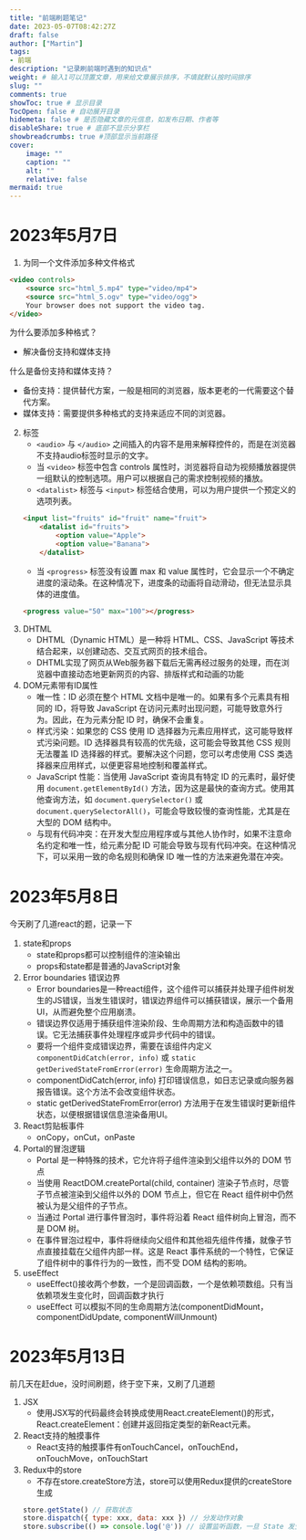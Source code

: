 ```yaml
---
title: "前端刷题笔记"
date: 2023-05-07T08:42:27Z
draft: false
author: ["Martin"]
tags: 
- 前端
description: "记录刷前端时遇到的知识点"
weight: # 输入1可以顶置文章，用来给文章展示排序，不填就默认按时间排序
slug: ""
comments: true
showToc: true # 显示目录
TocOpen: false # 自动展开目录
hidemeta: false # 是否隐藏文章的元信息，如发布日期、作者等
disableShare: true # 底部不显示分享栏
showbreadcrumbs: true #顶部显示当前路径
cover:
    image: ""
    caption: ""
    alt: ""
    relative: false
mermaid: true
---
```

# 2023年5月7日
1. 为同一个文件添加多种文件格式
```html
<video controls>
    <source src="html_5.mp4" type="video/mp4">
    <source src="html_5.ogv" type="video/ogg">
    Your browser does not support the video tag.
</video>
```
为什么要添加多种格式？
- 解决备份支持和媒体支持

什么是备份支持和媒体支持？
- 备份支持：提供替代方案，一般是相同的浏览器，版本更老的一代需要这个替代方案。
- 媒体支持：需要提供多种格式的支持来适应不同的浏览器。

2. 标签
    - ```<audio>``` 与 ```</audio>``` 之间插入的内容不是用来解释控件的，而是在浏览器不支持audio标签时显示的文字。
    - 当 ```<video>``` 标签中包含 controls 属性时，浏览器将自动为视频播放器提供一组默认的控制选项。用户可以根据自己的需求控制视频的播放。
    - ```<datalist>``` 标签与 ```<input>``` 标签结合使用，可以为用户提供一个预定义的选项列表。
    ```html
    <input list="fruits" id="fruit" name="fruit">
        <datalist id="fruits">      
            <option value="Apple">
            <option value="Banana">
        </datalist>
    ```
    - 当 ```<progress>``` 标签没有设置 max 和 value 属性时，它会显示一个不确定进度的滚动条。在这种情况下，进度条的动画将自动滑动，但无法显示具体的进度值。
    ```html
    <progress value="50" max="100"></progress>
    ```
3. DHTML
    - DHTML（Dynamic HTML）是一种将 HTML、CSS、JavaScript 等技术结合起来，以创建动态、交互式网页的技术组合。
    - DHTML实现了网页从Web服务器下载后无需再经过服务的处理，而在浏览器中直接动态地更新网页的内容、排版样式和动画的功能
4. DOM元素带有ID属性
    - 唯一性：ID 必须在整个 HTML 文档中是唯一的。如果有多个元素具有相同的 ID，将导致 JavaScript 在访问元素时出现问题，可能导致意外行为。因此，在为元素分配 ID 时，确保不会重复。
    - 样式污染：如果您的 CSS 使用 ID 选择器为元素应用样式，这可能导致样式污染问题。ID 选择器具有较高的优先级，这可能会导致其他 CSS 规则无法覆盖 ID 选择器的样式。要解决这个问题，您可以考虑使用 CSS 类选择器来应用样式，以便更容易地控制和覆盖样式。
    - JavaScript 性能：当使用 JavaScript 查询具有特定 ID 的元素时，最好使用 ```document.getElementById()``` 方法，因为这是最快的查询方式。使用其他查询方法，如 ```document.querySelector()``` 或 ```document.querySelectorAll()```，可能会导致较慢的查询性能，尤其是在大型的 DOM 结构中。
    - 与现有代码冲突：在开发大型应用程序或与其他人协作时，如果不注意命名约定和唯一性，给元素分配 ID 可能会导致与现有代码冲突。在这种情况下，可以采用一致的命名规则和确保 ID 唯一性的方法来避免潜在冲突。

# 2023年5月8日
今天刷了几道react的题，记录一下
1. state和props
    - state和props都可以控制组件的渲染输出
    - props和state都是普通的JavaScript对象
2. Error boundaries 错误边界
    - Error boundaries是一种react组件，这个组件可以捕获并处理子组件树发生的JS错误，当发生错误时，错误边界组件可以捕获错误，展示一个备用 UI，从而避免整个应用崩溃。
    - 错误边界仅适用于捕获组件渲染阶段、生命周期方法和构造函数中的错误。它无法捕获事件处理程序或异步代码中的错误。
    - 要将一个组件变成错误边界，需要在该组件内定义 ```componentDidCatch(error, info)``` 或 ```static getDerivedStateFromError(error)``` 生命周期方法之一。
    - componentDidCatch(error, info) 打印错误信息，如日志记录或向服务器报告错误。这个方法不会改变组件状态。
    - static getDerivedStateFromError(error) 方法用于在发生错误时更新组件状态，以便根据错误信息渲染备用UI。
3. React剪贴板事件
    - onCopy，onCut，onPaste
4. Portal的冒泡逻辑
    - Portal 是一种特殊的技术，它允许将子组件渲染到父组件以外的 DOM 节点
    - 当使用 ReactDOM.createPortal(child, container) 渲染子节点时，尽管子节点被渲染到父组件以外的 DOM 节点上，但它在 React 组件树中仍然被认为是父组件的子节点。
    - 当通过 Portal 进行事件冒泡时，事件将沿着 React 组件树向上冒泡，而不是 DOM 树。
    - 在事件冒泡过程中，事件将继续向父组件和其他祖先组件传播，就像子节点直接挂载在父组件内部一样。这是 React 事件系统的一个特性，它保证了组件树中的事件行为的一致性，而不受 DOM 结构的影响。
5. useEffect
    - useEffect()接收两个参数，一个是回调函数，一个是依赖项数组。只有当依赖项发生变化时，回调函数才执行
    - useEffect 可以模拟不同的生命周期方法(componentDidMount，componentDidUpdate, componentWillUnmount)

# 2023年5月13日
前几天在赶due，没时间刷题，终于空下来，又刷了几道题
1. JSX
    - 使用JSX写的代码最终会转换成使用React.createElement()的形式，React.createElement：创建并返回指定类型的新React元素。
2. React支持的触摸事件
    - React支持的触摸事件有onTouchCancel，onTouchEnd，onTouchMove，onTouchStart
3. Redux中的store
    - 不存在store.createStore方法，store可以使用Redux提供的createStore生成
    ```javascript
    store.getState() // 获取状态      
    store.dispatch({ type: xxx, data: xxx }) // 分发动作对象      
    store.subscribe(() => console.log('@')) // 设置监听函数，一旦 State 发生变化，就自动执行这个函数     
    ```
